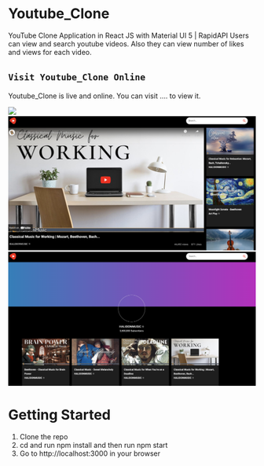 # Youtube_Clone

YouTube Clone Application in React JS with Material UI 5 | RapidAPI
Users can view and search youtube videos. Also they can view number of likes and views for each video.

## `Visit Youtube_Clone Online`
Youtube_Clone is live and online.
You can visit .... to view it.

![](docs/youtubeHome.png)
![](docs/music.png)
![](docs/channel.png)


# Getting Started

1. Clone the repo
3. cd and run npm install and then run npm start
4. Go to http://localhost:3000 in your browser

